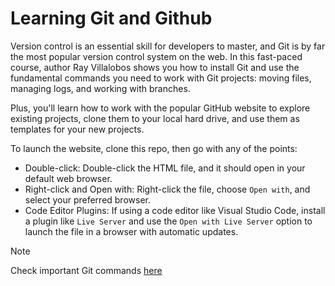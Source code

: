# Learning Git and Github

Version control is an essential skill for developers to master, and Git is by far the most popular version control system on the web. In this fast-paced course, author Ray Villalobos shows you how to install Git and use the fundamental commands you need to work with Git projects: moving files, managing logs, and working with branches.

Plus, you'll learn how to work with the popular GitHub website to explore existing projects, clone them to your local hard drive, and use them as templates for your new projects.

To launch the website, clone this repo, then go with any of the points:
- Double-click: Double-click the HTML file, and it should open in your default web browser. 
- Right-click and Open with: Right-click the file, choose `Open with`, and select your preferred browser. 
- Code Editor Plugins: If using a code editor like Visual Studio Code, install a plugin like `Live Server` and use the `Open with Live Server` option to launch the file in a browser with automatic updates. 

> [!NOTE]
> Check important Git commands [here](notes/Commands.md)